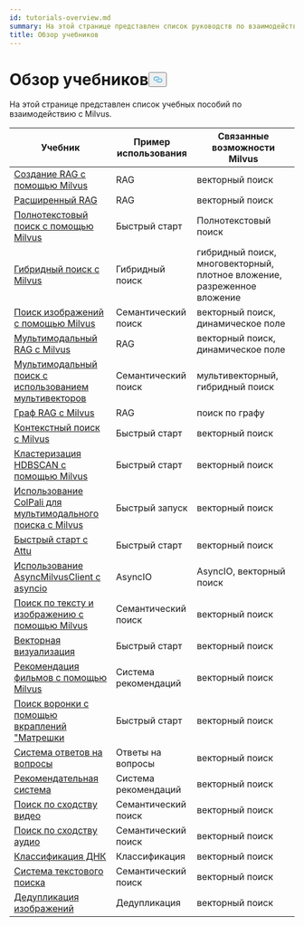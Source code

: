 ```yaml
---
id: tutorials-overview.md
summary: На этой странице представлен список руководств по взаимодействию с Milvus.
title: Обзор учебников
---
```


<h1 id="Tutorials-Overview" class="common-anchor-header">Обзор учебников<button data-href="#Tutorials-Overview" class="anchor-icon" translate="no">
      <svg translate="no"
        aria-hidden="true"
        focusable="false"
        height="20"
        version="1.1"
        viewBox="0 0 16 16"
        width="16"
      >
        <path
          fill="#0092E4"
          fill-rule="evenodd"
          d="M4 9h1v1H4c-1.5 0-3-1.69-3-3.5S2.55 3 4 3h4c1.45 0 3 1.69 3 3.5 0 1.41-.91 2.72-2 3.25V8.59c.58-.45 1-1.27 1-2.09C10 5.22 8.98 4 8 4H4c-.98 0-2 1.22-2 2.5S3 9 4 9zm9-3h-1v1h1c1 0 2 1.22 2 2.5S13.98 12 13 12H9c-.98 0-2-1.22-2-2.5 0-.83.42-1.64 1-2.09V6.25c-1.09.53-2 1.84-2 3.25C6 11.31 7.55 13 9 13h4c1.45 0 3-1.69 3-3.5S14.5 6 13 6z"
        ></path>
      </svg>
    </button></h1><p>На этой странице представлен список учебных пособий по взаимодействию с Milvus.</p>
<table>
<thead>
<tr><th>Учебник</th><th>Пример использования</th><th>Связанные возможности Milvus</th></tr>
</thead>
<tbody>
<tr><td><a href="/docs/ru/v2.5.x/build-rag-with-milvus.md">Создание RAG с помощью Milvus</a></td><td>RAG</td><td>векторный поиск</td></tr>
<tr><td><a href="/docs/ru/v2.5.x/how_to_enhance_your_rag.md">Расширенный RAG</a></td><td>RAG</td><td>векторный поиск</td></tr>
<tr><td><a href="/docs/ru/v2.5.x/full_text_search_with_milvus.md">Полнотекстовый поиск с помощью Milvus</a></td><td>Быстрый старт</td><td>Полнотекстовый поиск</td></tr>
<tr><td><a href="/docs/ru/v2.5.x/hybrid_search_with_milvus.md">Гибридный поиск с Milvus</a></td><td>Гибридный поиск</td><td>гибридный поиск, многовекторный, плотное вложение, разреженное вложение</td></tr>
<tr><td><a href="/docs/ru/v2.5.x/image_similarity_search.md">Поиск изображений с помощью Milvus</a></td><td>Семантический поиск</td><td>векторный поиск, динамическое поле</td></tr>
<tr><td><a href="/docs/ru/v2.5.x/multimodal_rag_with_milvus.md">Мультимодальный RAG с Milvus</a></td><td>RAG</td><td>векторный поиск, динамическое поле</td></tr>
<tr><td><a href="/docs/ru/v2.5.x/multimodal_rag_with_milvus.md">Мультимодальный поиск с использованием мультивекторов</a></td><td>Семантический поиск</td><td>мультивекторный, гибридный поиск</td></tr>
<tr><td><a href="/docs/ru/v2.5.x/graph_rag_with_milvus.md">Граф RAG с Milvus</a></td><td>RAG</td><td>поиск по графу</td></tr>
<tr><td><a href="/docs/ru/v2.5.x/contextual_retrieval_with_milvus.md">Контекстный поиск с Milvus</a></td><td>Быстрый старт</td><td>векторный поиск</td></tr>
<tr><td><a href="/docs/ru/v2.5.x/hdbscan_clustering_with_milvus.md">Кластеризация HDBSCAN с помощью Milvus</a></td><td>Быстрый старт</td><td>векторный поиск</td></tr>
<tr><td><a href="/docs/ru/v2.5.x/use_ColPali_with_milvus.md">Использование ColPali для мультимодального поиска с Milvus</a></td><td>Быстрый запуск</td><td>векторный поиск</td></tr>
<tr><td><a href="/docs/ru/v2.5.x/quickstart_with_attu.md">Быстрый старт с Attu</a></td><td>Быстрый старт</td><td>векторный поиск</td></tr>
<tr><td><a href="/docs/ru/v2.5.x/use-async-milvus-client-with-asyncio.md">Использование AsyncMilvusClient с asyncio</a></td><td>AsyncIO</td><td>AsyncIO, векторный поиск</td></tr>
<tr><td><a href="/docs/ru/v2.5.x/text_image_search.md">Поиск по тексту и изображению с помощью Milvus</a></td><td>Семантический поиск</td><td>векторный поиск</td></tr>
<tr><td><a href="/docs/ru/v2.5.x/vector_visualization.md">Векторная визуализация</a></td><td>Быстрый старт</td><td>векторный поиск</td></tr>
<tr><td><a href="/docs/ru/v2.5.x/movie_recommendation_with_milvus.md">Рекомендация фильмов с помощью Milvus</a></td><td>Система рекомендаций</td><td>векторный поиск</td></tr>
<tr><td><a href="/docs/ru/v2.5.x/funnel_search_with_matryoshka.md">Поиск воронки с помощью вкраплений "Матрешки</a></td><td>Быстрый старт</td><td>векторный поиск</td></tr>
<tr><td><a href="/docs/ru/v2.5.x/question_answering_system.md">Система ответов на вопросы</a></td><td>Ответы на вопросы</td><td>векторный поиск</td></tr>
<tr><td><a href="/docs/ru/v2.5.x/recommendation_system.md">Рекомендательная система</a></td><td>Система рекомендаций</td><td>векторный поиск</td></tr>
<tr><td><a href="/docs/ru/v2.5.x/video_similarity_search.md">Поиск по сходству видео</a></td><td>Семантический поиск</td><td>векторный поиск</td></tr>
<tr><td><a href="/docs/ru/v2.5.x/audio_similarity_search.md">Поиск по сходству аудио</a></td><td>Семантический поиск</td><td>векторный поиск</td></tr>
<tr><td><a href="/docs/ru/v2.5.x/dna_sequence_classification.md">Классификация ДНК</a></td><td>Классификация</td><td>векторный поиск</td></tr>
<tr><td><a href="/docs/ru/v2.5.x/text_search_engine.md">Система текстового поиска</a></td><td>Семантический поиск</td><td>векторный поиск</td></tr>
<tr><td><a href="/docs/ru/v2.5.x/image_deduplication_system.md">Дедупликация изображений</a></td><td>Дедупликация</td><td>векторный поиск</td></tr>
</tbody>
</table>
